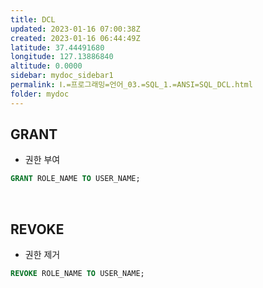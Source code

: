 ```yaml
---
title: DCL
updated: 2023-01-16 07:00:38Z
created: 2023-01-16 06:44:49Z
latitude: 37.44491680
longitude: 127.13886840
altitude: 0.0000
sidebar: mydoc_sidebar1
permalink: Ⅰ.=프로그래밍=언어_03.=SQL_1.=ANSI=SQL_DCL.html
folder: mydoc
---
```


## GRANT
- 권한 부여

```sql
GRANT ROLE_NAME TO USER_NAME;
```

<br>

## REVOKE
- 권한 제거

```sql
REVOKE ROLE_NAME TO USER_NAME;
```
